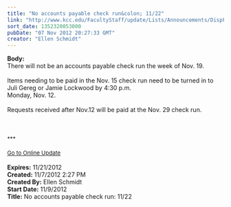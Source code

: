 ```yaml
---
title: "No accounts payable check run&colon; 11/22"
link: "http://www.kcc.edu/FacultyStaff/update/Lists/Announcements/DispForm.aspx?ID=894"
sort_date: 1352320053000
pubDate: "07 Nov 2012 20:27:33 GMT"
creator: "Ellen Schmidt"
---
```


<div><b>Body:</b> <div class="ExternalClassF29E4D14625C44F485AA0900C0E8833C">
<div>There will not be an accounts payable check run the week of Nov. 19.  </div>
<div> </div>
<div>Items needing to be paid in the Nov. 15 check run need to be turned in to Juli Gereg or Jamie Lockwood by 4:30 p.m. <br />Monday, Nov. 12.  </div>
<div> </div>
<div>Requests received after Nov.12 will be paid at the Nov. 29 check run.<br /></div>
<div> </div>
<div> </div>
<div>
<div> </div>
<div>
<div><font size="2">***</font></div>
<div> </div>
<div><font color="#003768" size="2"><a href="/FacultyStaff/update/Pages/dailyupdate.aspx">Go to Online Update</a></font><font size="2"></font></div>
<div><font size="2"></font> </div></div></div></div></div>
<div><b>Expires:</b> 11/21/2012</div>
<div><b>Created:</b> 11/7/2012 2:27 PM</div>
<div><b>Created By:</b> Ellen Schmidt</div>
<div><b>Start Date:</b> 11/9/2012</div>
<div><b>Title:</b> No accounts payable check run: 11/22</div>
